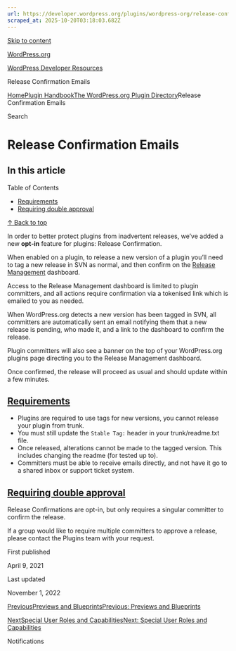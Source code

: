 ```yaml
---
url: https://developer.wordpress.org/plugins/wordpress-org/release-confirmation-emails
scraped_at: 2025-10-20T03:18:03.682Z
---
```


[Skip to content](https://developer.wordpress.org/plugins/wordpress-org/release-confirmation-emails/#wp--skip-link--target)

[WordPress.org](https://wordpress.org/)

[WordPress Developer Resources](https://developer.wordpress.org/)

Release Confirmation Emails


[Home](https://developer.wordpress.org/)[Plugin Handbook](https://developer.wordpress.org/plugins/)[The WordPress.org Plugin Directory](https://developer.wordpress.org/plugins/wordpress-org/)Release Confirmation Emails

Search

# Release Confirmation Emails

## In this article

Table of Contents

- [Requirements](https://developer.wordpress.org/plugins/wordpress-org/release-confirmation-emails/#requirements)
- [Requiring double approval](https://developer.wordpress.org/plugins/wordpress-org/release-confirmation-emails/#requiring-double-approval)

[↑ Back to top](https://developer.wordpress.org/plugins/wordpress-org/release-confirmation-emails/#wp--skip-link--target)

In order to better protect plugins from inadvertent releases, we’ve added a new **opt-in** feature for plugins: Release Confirmation.

When enabled on a plugin, to release a new version of a plugin you’ll need to tag a new release in SVN as normal, and then confirm on the [Release Management](https://wordpress.org/plugins/developers/releases/) dashboard.

Access to the Release Management dashboard is limited to plugin committers, and all actions require confirmation via a tokenised link which is emailed to you as needed.

When WordPress.org detects a new version has been tagged in SVN, all committers are automatically sent an email notifying them that a new release is pending, who made it, and a link to the dashboard to confirm the release.

Plugin committers will also see a banner on the top of your WordPress.org plugins page directing you to the Release Management dashboard.

Once confirmed, the release will proceed as usual and should update within a few minutes.

## [Requirements](https://developer.wordpress.org/plugins/wordpress-org/release-confirmation-emails/\#requirements)

- Plugins are required to use tags for new versions, you cannot release your plugin from trunk.
- You must still update the `Stable Tag:` header in your trunk/readme.txt file.
- Once released, alterations cannot be made to the tagged version. This includes changing the readme (for tested up to).
- Committers must be able to receive emails directly, and not have it go to a shared inbox or support ticket system.

## [Requiring double approval](https://developer.wordpress.org/plugins/wordpress-org/release-confirmation-emails/\#requiring-double-approval)

Release Confirmations are opt-in, but only requires a singular committer to confirm the release.

If a group would like to require multiple committers to approve a release, please contact the Plugins team with your request.

First published

April 9, 2021

Last updated

November 1, 2022

[PreviousPreviews and BlueprintsPrevious: Previews and Blueprints](https://developer.wordpress.org/plugins/wordpress-org/previews-and-blueprints/)

[NextSpecial User Roles and CapabilitiesNext: Special User Roles and Capabilities](https://developer.wordpress.org/plugins/wordpress-org/special-user-roles-capabilities/)

Notifications